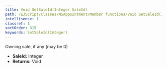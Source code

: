 ```yaml
---
title: Void SetSaleId(Integer SaleId)
path: /EJScript/Classes/NSAppointment/Member functions/Void SetSaleId(Integer p_0)
intellisense: 1
classref: 1
sortOrder: 815
keywords: SetSaleId(Integer)
---
```



Owning sale, if any (may be 0)



* **SaleId:** Integer
* **Returns:** Void


